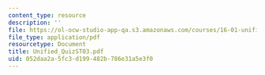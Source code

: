 ```yaml
---
content_type: resource
description: ''
file: https://ol-ocw-studio-app-qa.s3.amazonaws.com/courses/16-01-unified-engineering-i-ii-iii-iv-fall-2005-spring-2006/052daa2a5fc3d199482b786e31a5e3f0_Unified_QuizST03.pdf
file_type: application/pdf
resourcetype: Document
title: Unified_QuizST03.pdf
uid: 052daa2a-5fc3-d199-482b-786e31a5e3f0
---
```

